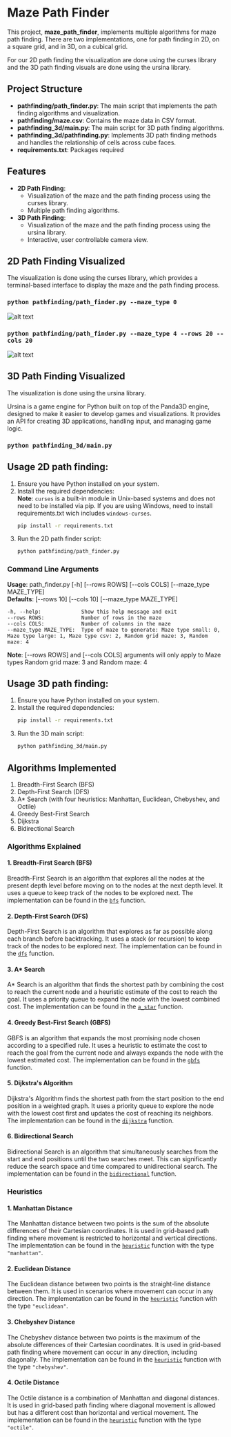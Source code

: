 # Maze Path Finder

This project, **maze_path_finder**, implements multiple algorithms for maze path finding. There are two implementations, one for path finding in 2D, on a square grid, and in 3D, on a cubical grid.

For our 2D path finding the visualization are done using the curses library and the 3D path finding visuals are done using the ursina library.


## Project Structure
- **pathfinding/path_finder.py**: The main script that implements the path finding algorithms and visualization.
- **pathfinding/maze.csv**: Contains the maze data in CSV format.
- **pathfinding_3d/main.py**: The main script for 3D path finding algorithms.
- **pathfinding_3d/pathfinding.py**: Implements 3D path finding methods and handles the relationship of cells across cube faces.
- **requirements.txt**: Packages required

## Features

- **2D Path Finding**:
    - Visualization of the maze and the path finding process using the curses library.
    - Multiple path finding algorithms.
- **3D Path Finding**: 
    - Visualization of the maze and the path finding process using the ursina library.
    - Interactive, user controllable camera view.

## 2D Path Finding Visualized
The visualization is done using the curses library, which provides a terminal-based interface to display the maze and the path finding process.  

### `python pathfinding/path_finder.py --maze_type 0`
![alt text](https://raw.githubusercontent.com/SantiagoEnriqueGA/maze_path_finder/refs/heads/main/img/maze_type_0.png)
<!-- 

### `python pathfinding/path_finder.py --maze_type 1`
![alt text](https://raw.githubusercontent.com/SantiagoEnriqueGA/maze_path_finder/refs/heads/main/img/maze_type_1.png)


### `python pathfinding/path_finder.py --maze_type 3 --rows 25 --cols 25`  
![alt text](https://raw.githubusercontent.com/SantiagoEnriqueGA/maze_path_finder/refs/heads/main/img/maze_type_3_r25_c25.png) -->


### `python pathfinding/path_finder.py --maze_type 4 --rows 20 --cols 20`  
![alt text](https://raw.githubusercontent.com/SantiagoEnriqueGA/maze_path_finder/refs/heads/main/img/maze_type_4_r20_c20.png)


## 3D Path Finding Visualized
The visualization is done using the ursina library.

Ursina is a game engine for Python built on top of the Panda3D engine, designed to make it easier to develop games and visualizations. It provides an API for creating 3D applications, handling input, and managing game logic. 

### `python pathfinding_3d/main.py `  
<!-- ![alt text](https://raw.githubusercontent.com/SantiagoEnriqueGA/maze_path_finder/refs/heads/main/img/maze_type_4_r20_c20.png) -->


## Usage 2D path finding:

1. Ensure you have Python installed on your system.  
2. Install the required dependencies:  
**Note**: `curses` is a built-in module in Unix-based systems and does not need to be installed via pip. If you are using Windows, need to install requirements.txt wich includes `windows-curses`.
    ```sh
    pip install -r requirements.txt
    ```
3. Run the 2D path finder script:
    ```sh
    python pathfinding/path_finder.py
    ```

### Command Line Arguments
**Usage**: path_finder.py [-h] [--rows ROWS] [--cols COLS] [--maze_type MAZE_TYPE]  
**Defaults**: [--rows 10] [--cols 10] [--maze_type MAZE_TYPE]
```
-h, --help:             Show this help message and exit
--rows ROWS:            Number of rows in the maze
--cols COLS:            Number of columns in the maze
--maze_type MAZE_TYPE:  Type of maze to generate: Maze type small: 0, Maze type large: 1, Maze type csv: 2, Random grid maze: 3, Random maze: 4
```
**Note**: [--rows ROWS] and [--cols COLS] arguments will only apply to Maze types Random grid maze: 3 and Random maze: 4


## Usage 3D path finding:

1. Ensure you have Python installed on your system.  
2. Install the required dependencies:  
    ```sh
    pip install -r requirements.txt
    ```
3. Run the 3D main script:
    ```sh
    python pathfinding_3d/main.py
    ```

## Algorithms Implemented

1. Breadth-First Search (BFS)
2. Depth-First Search (DFS)
3. A* Search (with four heuristics: Manhattan, Euclidean, Chebyshev, and Octile)
4. Greedy Best-First Search
5. Dijkstra
6. Bidirectional Search 


### Algorithms Explained
#### 1. Breadth-First Search (BFS)
Breadth-First Search is an algorithm that explores all the nodes at the present depth level before moving on to the nodes at the next depth level. It uses a queue to keep track of the nodes to be explored next. The implementation can be found in the [`bfs`](path_finder.py) function.

#### 2. Depth-First Search (DFS)
Depth-First Search is an algorithm that explores as far as possible along each branch before backtracking. It uses a stack (or recursion) to keep track of the nodes to be explored next. The implementation can be found in the [`dfs`](path_finder.py) function.

#### 3. A* Search
A* Search is an algorithm that finds the shortest path by combining the cost to reach the current node and a heuristic estimate of the cost to reach the goal. It uses a priority queue to expand the node with the lowest combined cost. The implementation can be found in the [`a_star`](path_finder.py) function.

#### 4. Greedy Best-First Search (GBFS)
GBFS is an algorithm that expands the most promising node chosen according to a specified rule. It uses a heuristic to estimate the cost to reach the goal from the current node and always expands the node with the lowest estimated cost. The implementation can be found in the [`gbfs`](path_finder.py) function.

#### 5. Dijkstra's Algorithm
Dijkstra's Algorithm finds the shortest path from the start position to the end position in a weighted graph. It uses a priority queue to explore the node with the lowest cost first and updates the cost of reaching its neighbors. The implementation can be found in the [`dijkstra`](path_finder.py) function.

#### 6. Bidirectional Search
Bidirectional Search is an algorithm that simultaneously searches from the start and end positions until the two searches meet. This can significantly reduce the search space and time compared to unidirectional search. The implementation can be found in the [`bidirectional`](path_finder.py) function.

### Heuristics

#### 1. Manhattan Distance
The Manhattan distance between two points is the sum of the absolute differences of their Cartesian coordinates. It is used in grid-based path finding where movement is restricted to horizontal and vertical directions. The implementation can be found in the [`heuristic`](path_finder.py) function with the type `"manhattan"`.

#### 2. Euclidean Distance
The Euclidean distance between two points is the straight-line distance between them. It is used in scenarios where movement can occur in any direction. The implementation can be found in the [`heuristic`](path_finder.py) function with the type `"euclidean"`.

#### 3. Chebyshev Distance
The Chebyshev distance between two points is the maximum of the absolute differences of their Cartesian coordinates. It is used in grid-based path finding where movement can occur in any direction, including diagonally. The implementation can be found in the [`heuristic`](path_finder.py) function with the type `"chebyshev"`.

#### 4. Octile Distance
The Octile distance is a combination of Manhattan and diagonal distances. It is used in grid-based path finding where diagonal movement is allowed but has a different cost than horizontal and vertical movement. The implementation can be found in the [`heuristic`](path_finder.py) function with the type `"octile"`.





